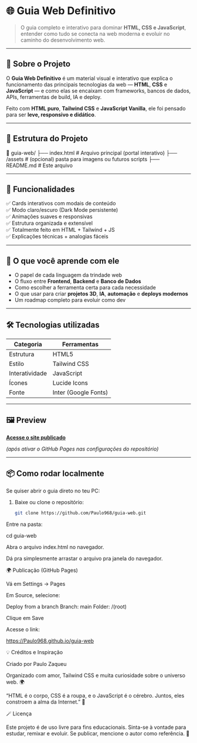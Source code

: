# 🌐 Guia Web Definitivo

> O guia completo e interativo para dominar **HTML, CSS e JavaScript**, entender como tudo se conecta na web moderna e evoluir no caminho do desenvolvimento web.

---

## 🚀 Sobre o Projeto

O **Guia Web Definitivo** é um material visual e interativo que explica o funcionamento das principais tecnologias da web — **HTML**, **CSS** e **JavaScript** — e como elas se encaixam com frameworks, bancos de dados, APIs, ferramentas de build, IA e deploy.

Feito com **HTML puro**, **Tailwind CSS** e **JavaScript Vanilla**, ele foi pensado para ser **leve, responsivo e didático**.

---

## 🧱 Estrutura do Projeto



📂 guia-web/
├── index.html # Arquivo principal (portal interativo)
├── /assets # (opcional) pasta para imagens ou futuros scripts
├── README.md # Este arquivo


---

## 🎯 Funcionalidades

✅ Cards interativos com modais de conteúdo  
✅ Modo claro/escuro (Dark Mode persistente)  
✅ Animações suaves e responsivas  
✅ Estrutura organizada e extensível  
✅ Totalmente feito em HTML + Tailwind + JS  
✅ Explicações técnicas + analogias fáceis  

---

## 🧠 O que você aprende com ele

- O papel de cada linguagem da trindade web  
- O fluxo entre **Frontend**, **Backend** e **Banco de Dados**  
- Como escolher a ferramenta certa para cada necessidade  
- O que usar para criar **projetos 3D**, **IA**, **automação** e **deploys modernos**  
- Um roadmap completo para evoluir como dev  

---

## 🛠️ Tecnologias utilizadas

| Categoria | Ferramentas |
|------------|-------------|
| Estrutura | HTML5 |
| Estilo | Tailwind CSS |
| Interatividade | JavaScript |
| Ícones | Lucide Icons |
| Fonte | Inter (Google Fonts) |

---

## 🖼️ Preview

[**Acesse o site publicado**](https://paulo968.github.io/guia-web/)

*(após ativar o GitHub Pages nas configurações do repositório)*

---

## 📦 Como rodar localmente

Se quiser abrir o guia direto no teu PC:

1. Baixe ou clone o repositório:
   ```bash
   git clone https://github.com/Paulo968/guia-web.git


Entre na pasta:

cd guia-web


Abra o arquivo index.html no navegador.

Dá pra simplesmente arrastar o arquivo pra janela do navegador.

🌍 Publicação (GitHub Pages)

Vá em Settings → Pages

Em Source, selecione:

Deploy from a branch
Branch: main
Folder: /(root)


Clique em Save

Acesse o link:

https://Paulo968.github.io/guia-web

💡 Créditos e Inspiração

Criado por Paulo Zaqueu

Organizado com amor, Tailwind CSS e muita curiosidade sobre o universo web. 🌍

“HTML é o corpo, CSS é a roupa, e o JavaScript é o cérebro.
Juntos, eles constroem a alma da Internet.” 💙

🪄 Licença

Este projeto é de uso livre para fins educacionais.
Sinta-se à vontade para estudar, remixar e evoluir.
Se publicar, mencione o autor como referência. 🙌
